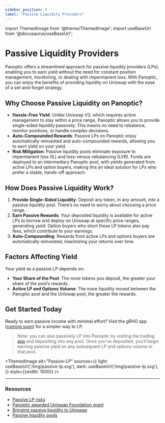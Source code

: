 ```yaml
---
sidebar_position: 4
label: "Passive Liquidity Providers"
---
```


import ThemedImage from '@theme/ThemedImage';
import useBaseUrl from '@docusaurus/useBaseUrl';

# Passive Liquidity Providers
Panoptic offers a streamlined approach for passive liquidity providers (LPs), enabling you to earn yield without the need for constant position management, monitoring, or dealing with impermanent loss. With Panoptic, you can enjoy the benefits of providing liquidity on Uniswap with the ease of a set-and-forget strategy.

## Why Choose Passive Liquidity on Panoptic?
- **Hassle-Free Yield**: Unlike Uniswap V3, which requires active management to stay within a price range, Panoptic allows you to provide single-sided liquidity passively. This means no need to rebalance, monitor positions, or handle complex decisions.
- **Auto-Compounded Rewards**: Passive LPs on Panoptic enjoy automatically reinvested and auto-compounded rewards, allowing you to earn yield on your yield.
- **Risk Mitigation**: Passive liquidity pools eliminate exposure to impermanent loss (IL) and loss-versus-rebalancing (LVR). Funds are deployed to an intermediary Panoptic pool, with yields generated from active LPs and option buyers, making this an ideal solution for LPs who prefer a stable, hands-off approach.

## How Does Passive Liquidity Work?
1. **Provide Single-Sided Liquidity**: Deposit any token, in any amount, into a passive liquidity pool. There’s no need to worry about choosing a price range.
2. **Earn Passive Rewards**: Your deposited liquidity is available for active LPs to borrow and deploy on Uniswap at specific price ranges, generating yield. Option buyers who short these LP tokens also pay fees, which contribute to your earnings.
3. **Auto-Compounding**: Rewards from active LPs and options buyers are automatically reinvested, maximizing your returns over time.

## Factors Affecting Yield
Your yield as a passive LP depends on:
- **Your Share of the Pool**: The more tokens you deposit, the greater your share of the pool’s rewards.
- **Active LP and Options Volume**: The more liquidity moved between the Panoptic pool and the Uniswap pool, the greater the rewards.

## Get Started Today
Ready to earn passive income with minimal effort? Visit the gRHO app ([coming soon](/blog/panoptic-awarded-uniswap-foundation-grant)) for a simpler way to LP.

>Note: you can also passively LP into Panoptic by visiting the trading [app](app.panoptic.xyz) and depositing into any pool. Once you've deposited, you'll begin earning passive yield on any subsequent LP and options volume in that pool.

<ThemedImage
  alt="Passive-LP"
  sources={{
    light: useBaseUrl('/img/passive-lp.svg'),
    dark: useBaseUrl('/img/passive-lp.svg'),
  }}
  style={{width: 1000}}
/>

---
### Resources
- [Passive LP risks](/blog/bringing-passive-liquidity-to-uniswap#what-are-the-risks)
- [Panoptic awarded Uniswap Foundation grant](/blog/panoptic-awarded-uniswap-foundation-grant) 
- [Bringing passive liquidity to Uniswap](/blog/bringing-passive-liquidity-to-uniswap)
- [Passive liquidity pools](passive-liquidity-pools)

